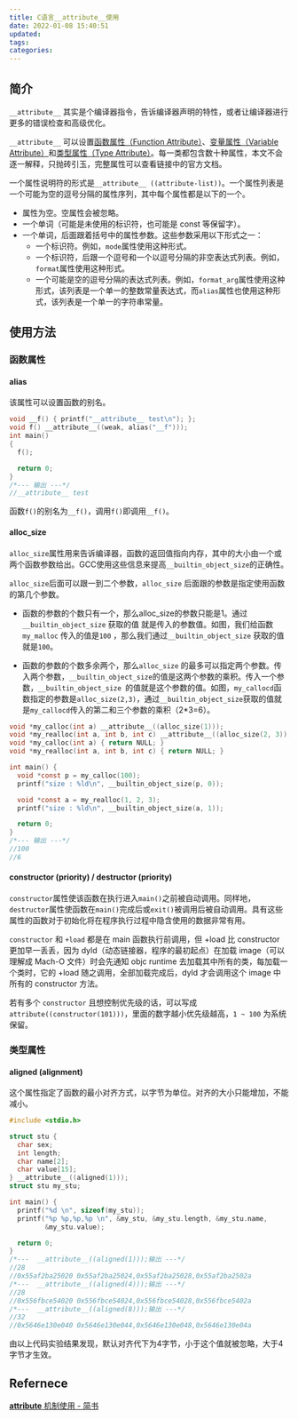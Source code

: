 ```yaml
---
title: C语言__attribute__使用
date: 2022-01-08 15:40:51
updated:
tags:
categories:
---
```


## 简介

`__attribute__` 其实是个编译器指令，告诉编译器声明的特性，或者让编译器进行更多的错误检查和高级优化。

`__attribute__` 可以设置[函数属性（Function Attribute）](https://gcc.gnu.org/onlinedocs/gcc-4.7.1/gcc/Function-Attributes.html#Function-Attributes)、[变量属性（Variable Attribute）](https://gcc.gnu.org/onlinedocs/gcc-4.7.1/gcc/Variable-Attributes.html#Variable-Attributes)和[类型属性（Type Attribute）](https://gcc.gnu.org/onlinedocs/gcc-4.7.1/gcc/Type-Attributes.html#Type-Attributes)。每一类都包含数十种属性，本文不会逐一解释，只抛砖引玉，完整属性可以查看链接中的官方文档。

一个属性说明符的形式是`__attribute__ ((attribute-list))`。一个属性列表是一个可能为空的逗号分隔的属性序列，其中每个属性都是以下的一个。
- 属性为空。空属性会被忽略。
- 一个单词（可能是未使用的标识符，也可能是 const 等保留字）。
- 一个单词，后面跟着括号中的属性参数。这些参数采用以下形式之一：
  - 一个标识符。例如，`mode`属性使用这种形式。
  - 一个标识符，后跟一个逗号和一个以逗号分隔的非空表达式列表。例如，`format`属性使用这种形式。
  - 一个可能是空的逗号分隔的表达式列表。例如，`format_arg`属性使用这种形式，该列表是一个单一的整数常量表达式，而`alias`属性也使用这种形式，该列表是一个单一的字符串常量。

## 使用方法

### 函数属性
#### alias
该属性可以设置函数的别名。

```c
void __f() { printf("__attribute__ test\n"); };
void f() __attribute__((weak, alias("__f")));
int main() 
{
  f();

  return 0;
}
/*--- 输出 ---*/ 
//__attribute__ test
```
函数`f()`的别名为`__f()`，调用`f()`即调用`__f()`。

#### alloc_size
`alloc_size`属性用来告诉编译器，函数的返回值指向内存，其中的大小由一个或两个函数参数给出。GCC使用这些信息来提高`__builtin_object_size`的正确性。

`alloc_size`后面可以跟一到二个参数，`alloc_size` 后面跟的参数是指定使用函数的第几个参数。
- 函数的参数的个数只有一个，那么alloc_size的参数只能是1。通过`__builtin_object_size` 获取的值 就是传入的参数值。如图，我们给函数`my_malloc` 传入的值是`100` ，那么我们通过`__builtin_object_size` 获取的值就是`100`。

- 函数的参数的个数多余两个，那么`alloc_size` 的最多可以指定两个参数。传入两个参数，`__builtin_object_size`的值是这两个参数的乘积。传入一个参数，`__builtin_object_size `的值就是这个参数的值。如图，`my_callocd`函数指定的参数是`alloc_size(2,3)`，通过`__builtin_object_size`获取的值就是`my_callocd`传入的第二和三个参数的乘积（2*3=6）。

```c
void *my_calloc(int a) __attribute__((alloc_size(1)));
void *my_realloc(int a, int b, int c) __attribute__((alloc_size(2, 3)));
void *my_calloc(int a) { return NULL; }
void *my_realloc(int a, int b, int c) { return NULL; }

int main() {
  void *const p = my_calloc(100);
  printf("size : %ld\n", __builtin_object_size(p, 0));

  void *const a = my_realloc(1, 2, 3);
  printf("size : %ld\n", __builtin_object_size(a, 1));

  return 0;
}
/*--- 输出 ---*/ 
//100
//6
```
#### constructor (priority) / destructor (priority)

`constructor`属性使该函数在执行进入`main()`之前被自动调用。同样地，`destructor`属性使函数在`main()`完成后或`exit()`被调用后被自动调用。具有这些属性的函数对于初始化将在程序执行过程中隐含使用的数据非常有用。


`constructor` 和 `+load` 都是在 main 函数执行前调用，但 +load 比 constructor 更加早一丢丢，因为 dyld（动态链接器，程序的最初起点）在加载 image（可以理解成 Mach-O 文件）时会先通知 objc runtime 去加载其中所有的类，每加载一个类时，它的 +load 随之调用，全部加载完成后，dyld 才会调用这个 image 中所有的 constructor 方法。

若有多个 `constructor` 且想控制优先级的话，可以写成 `attribute((constructor(101)))`，里面的数字越小优先级越高，`1 ~ 100` 为系统保留。


### 类型属性

#### aligned (alignment)
这个属性指定了函数的最小对齐方式，以字节为单位。对齐的大小只能增加，不能减小。

```c
#include <stdio.h>

struct stu {
  char sex;
  int length;
  char name[2];
  char value[15];
} __attribute__((aligned(1)));
struct stu my_stu;

int main() {
  printf("%d \n", sizeof(my_stu));
  printf("%p %p,%p,%p \n", &my_stu, &my_stu.length, &my_stu.name,
         &my_stu.value);

  return 0;
}
/*---  __attribute__((aligned(1)));输出 ---*/ 
//28 
//0x55af2ba25020 0x55af2ba25024,0x55af2ba25028,0x55af2ba2502a
/*---  __attribute__((aligned(4)));输出 ---*/ 
//28 
//0x556fbce54020 0x556fbce54024,0x556fbce54028,0x556fbce5402a 
/*---  __attribute__((aligned(8)));输出 ---*/ 
//32 
//0x5646e130e040 0x5646e130e044,0x5646e130e048,0x5646e130e04a
```
由以上代码实验结果发现，默认对齐代下为4字节，小于这个值就被忽略，大于4字节才生效。

## Refernece
[__attribute__ 机制使用 - 简书](https://www.jianshu.com/p/e2dfccc32c80)